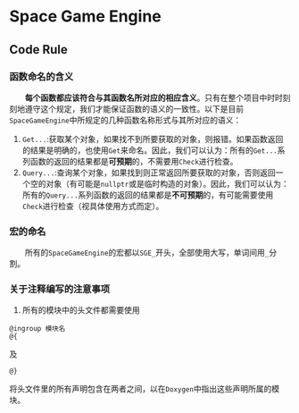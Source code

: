 ﻿# Space Game Engine
## Code Rule
### 函数命名的含义
&emsp;&emsp;**每个函数都应该符合与其函数名所对应的相应含义**。只有在整个项目中时时刻刻地遵守这个规定，我们才能保证函数的语义的一致性。以下是目前`SpaceGameEngine`中所规定的几种函数名称形式与其所对应的语义：
1. `Get...`:获取某个对象，如果找不到所要获取的对象，则报错。如果函数返回的结果是明确的，也使用`Get`来命名。因此，我们可以认为：所有的`Get...`系列函数的返回的结果都是**可预期**的，不需要用`Check`进行检查。
2. `Query...`:查询某个对象，如果找到则正常返回所要获取的对象，否则返回一个空的对象（有可能是`nullptr`或是临时构造的对象）。因此，我们可以认为：所有的`Query...`系列函数的返回的结果都是**不可预期**的，有可能需要使用`Check`进行检查（视具体使用方式而定）。
### 宏的命名
&emsp;&emsp;所有的`SpaceGameEngine`的宏都以`SGE_`开头，全部使用大写，单词间用`_`分割。
### 关于注释编写的注意事项
1. 所有的模块中的头文件都需要使用
```
@ingroup 模块名
@{
```
及
```
@}
```
将头文件里的所有声明包含在两者之间，以在`Doxygen`中指出这些声明所属的模块。